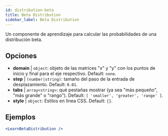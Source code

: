 ```yaml
---
id: distribution-beta
title: Beta Distribution
sidebar_label: Beta Distribution
---
```


Un componente de aprendizaje para calcular las probabilidades de una distribución beta.

## Opciones

* __domain__ | `object`: objeto de las matrices "x" y "y" con los puntos de inicio y final para el eje respectivo. Default: `none`.
* __step__ | `(number|string)`: tamaño del paso de la entrada de desplazamiento. Default: `0.01`.
* __tabs__ | `array<string>`: qué pestañas mostrar (ya sea "más pequeño", "más grande" o "rango"). Default: `[
  'smaller',
  'greater',
  'range'
]`.
* __style__ | `object`: Estilos en línea CSS. Default: `{}`.


## Ejemplos

```jsx live
<LearnBetaDistribution />
```

